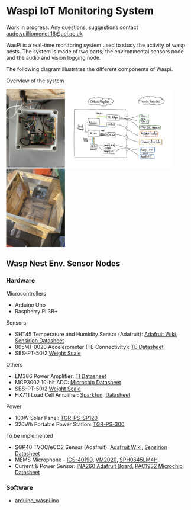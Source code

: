 # Waspi IoT Monitoring System

Work in progress. Any questions, suggestions contact aude.vuilliomenet.18@ucl.ac.uk 

WasPi is a real-time monitoring system used to study the activity of wasp nests. The system is made of two parts; the environmental sensors node and the audio and vision logging node. 

The following diagram illustrates the different components of Waspi. 

Overview of the system

<img src="images/electronics_top_01.jpeg" width="159"> <img src="images/waspi_system_overview.png" width="290"> <img src="images/setup_top_02.jpeg" width="159">


## Wasp Nest Env. Sensor Nodes

### Hardware
Microcontrollers 
- Arduino Uno
- Raspberry Pi 3B+

Sensors
- SHT45 Temperature and Humidity Sensor (Adafruit): [Adafruit Wiki](https://learn.adafruit.com/adafruit-sht40-temperature-humidity-sensor), [Sensirion Datasheet](https://sensirion.com/resource/datasheet/sht4x)
- 805M1-0020 Accelerometer (TE Connectivity): [TE Datasheet](https://tinyurl.com/2p9mrhd9)
- SBS-PT-50/2 [Weight Scale](https://www.amazon.co.uk/Steinberg-Systems-SBS-PT-50-Different-functions/dp/B01G713J94)

Others
- LM386 Power Amplifier: [TI Datasheet](https://www.ti.com/lit/gpn/lm386)
- MCP3002 10-bit ADC: [Microchip Datasheet](https://ww1.microchip.com/downloads/aemDocuments/documents/APID/ProductDocuments/DataSheets/21294E.pdf)
- SBS-PT-50/2 [Weight Scale](https://www.amazon.co.uk/Steinberg-Systems-SBS-PT-50-Different-functions/dp/B01G713J94)
- HX711 Load Cell Amplifier: [Sparkfun](https://www.sparkfun.com/products/13879), [Datasheet](https://tinyurl.com/925rx3k2)

Power
- 100W Solar Panel: [TGR-PS-SP120](https://cpc.farnell.com/tiger-power-supplies/tgr-ps-sp120/portable-power-station-solar-panel/dp/PL16994)
- 320Wh Portable Power Station: [TGR-PS-300](https://cpc.farnell.com/tiger-power-supplies/tgr-ps-300/portable-power-station-300w-600w/dp/PL16991)

To be implemented
- SGP40 TVOC/eCO2 Sensor (Adafruit): [Adafruit Wiki](https://learn.adafruit.com/adafruit-sgp40), [Sensirion Datasheet](https://developer.sensirion.com/fileadmin/user_upload/customers/sensirion/Dokumente/9_Gas_Sensors/Datasheets/Sensirion_Gas_Sensors_Datasheet_SGP40.pdf)
- MEMS Microphone - [ICS-40190](https://www.sparkfun.com/products/18011), [VM2020](https://www.sparkfun.com/products/21537), [SPH0645LM4H](https://www.adafruit.com/product/3421) 
- Current & Power Sensor: [INA260 Adafruit Board](https://cdn-learn.adafruit.com/downloads/pdf/adafruit-ina260-current-voltage-power-sensor-breakout.pdf), [PAC1932 Microchip Datasheet](https://tinyurl.com/yxxvpz79) 

### Software
- [arduino_waspi.ino](/arduino/arduino_waspi/arduino_waspi.ino)


